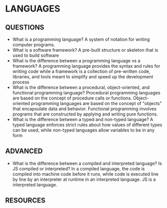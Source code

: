 # LANGUAGES

## QUESTIONS

- What is a programming language?
  A system of notation for writing computer programs.
- What is a software framework?
  A pre-built structure or skeleton that is used to build software
- What is the difference between a programming language vs a framework?
  A programming language provides the syntax and rules for writing code while a framework is a collection of pre-written code, libraries, and tools meant to simplify and speed up the development process
- What is the difference between a procedural, object-oriented, and functional programming language?
  Procedural programming languages are based on the concept of procedure calls or functions. Object-oriented programming languages are based on the concept of "objects" that encapsulate data and behavior. Functional programming involves programs that are constructed by applying and writing pure functions.
- What is the difference between a typed and non-typed language?
  A typed language enforces strict rules about how values of different types can be used, while non-typed languages allow variables to be in any form

## ADVANCED

- What is the difference between a compiled and interpreted language? Is JS compiled or interpreted?
  In a compiled language, the code is compiled into machine code before it runs, while code is executed line by line by an interpreter at runtime in an interpreted language. JS is a interpreted language.

## RESOURCES

